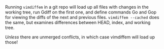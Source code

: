 Running `vimdiffem` in a git repo will load up all files with changes in the
working tree, run Gdiff on the first one, and define commands Go and Gop for
viewing the diffs of the next and previous files. `vimdiffem --cached` does the
same, but examines differences between HEAD, index, and working tree.

*Unless* there are unmerged conflicts, in which case vimdiffem will load up
those!
